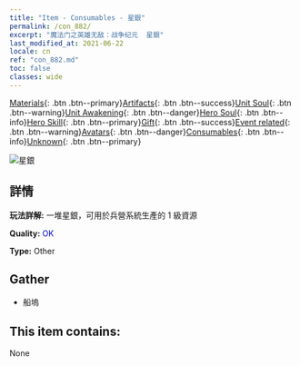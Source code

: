 ```yaml
---
title: "Item - Consumables - 星銀"
permalink: /con_882/
excerpt: "魔法门之英雄无敌：战争纪元  星銀"
last_modified_at: 2021-06-22
locale: cn
ref: "con_882.md"
toc: false
classes: wide
---
```

 [Materials](/ItemsCN/){: .btn .btn--primary}[Artifacts](/ItemsCN/Artifacts/){: .btn .btn--success}[Unit Soul](/ItemsCN/UnitSoul/){: .btn .btn--warning}[Unit Awakening](/ItemsCN/UnitAwakening/){: .btn .btn--danger}[Hero Soul](/ItemsCN/HeroSoul/){: .btn .btn--info}[Hero Skill](/ItemsCN/HeroSkill/){: .btn .btn--primary}[Gift](/ItemsCN/Gift/){: .btn .btn--success}[Event related](/ItemsCN/Events/){: .btn .btn--warning}[Avatars](/ItemsCN/Avatars/){: .btn .btn--danger}[Consumables](/ItemsCN/Consumables/){: .btn .btn--info}[Unknown](/ItemsCN/Unknown/){: .btn .btn--primary}

 ![星銀](/images/t/i_113.png)

## 詳情
 **玩法詳解:** 一堆星銀，可用於兵營系統生產的 1 級資源

 **Quality:** <span style="color: #0000CD">OK</span>

 **Type:** Other

## Gather

*    船塢 

## This item contains:

  None

